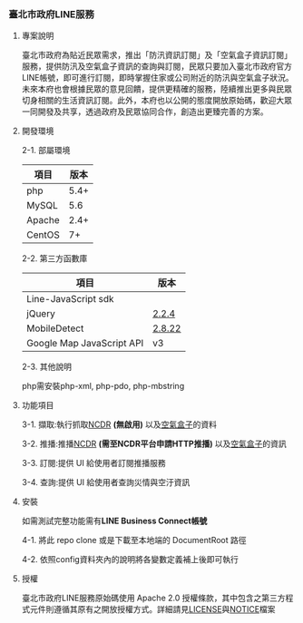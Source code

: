 ### 臺北市政府LINE服務

1.	專案說明

	臺北市政府為貼近民眾需求，推出「防汛資訊訂閱」及「空氣盒子資訊訂閱」服務，提供防汛及空氣盒子資訊的查詢與訂閱，民眾只要加入臺北市政府官方LINE帳號，即可進行訂閱，即時掌握住家或公司附近的防汛與空氣盒子狀況。未來本府也會根據民眾的意見回饋，提供更精確的服務，陸續推出更多與民眾切身相關的生活資訊訂閱。此外，本府也以公開的態度開放原始碼，歡迎大眾一同開發及共享，透過政府及民眾協同合作，創造出更臻完善的方案。
2.	開發環境

	2-1.	部屬環境

	|項目|版本|
	|---|---|
	|php|5.4+|
	|MySQL|5.6|
	|Apache|2.4+|
	|CentOS|7+|

	2-2.	第三方函數庫

	|項目|版本|
	|---|---|
	|Line-JavaScript sdk||
	|jQuery|[2.2.4](https://code.jquery.com/jquery-2.2.4.min.js)|
	|MobileDetect|[2.8.22](http://mobiledetect.net/)|
	|Google Map JavaScript API|v3|
  
	2-3. 其他說明
	
	php需安裝php-xml, php-pdo, php-mbstring
3.	功能項目

	3-1.	擷取:執行抓取[NCDR](https://alerts.ncdr.nat.gov.tw/RSS.aspx) **(無啟用)** 以及[空氣盒子](http://data.taipei/opendata/datalist/datasetMeta?oid=4ba06157-3854-4111-9383-3b8a188c962a)的資料
 
	3-2.	推播:推播[NCDR](https://alerts.ncdr.nat.gov.tw/RSS.aspx) **(需至NCDR平台申請HTTP推播)** 以及[空氣盒子](http://data.taipei/opendata/datalist/datasetMeta?oid=4ba06157-3854-4111-9383-3b8a188c962a)的資訊
 
	3-3.	訂閱:提供 UI 給使用者訂閱推播服務
 
	3-4.	查詢:提供 UI 給使用者查詢災情與空汙資訊
4.	安裝

	如需測試完整功能需有**LINE Business Connect帳號**
	
	4-1.	將此 repo clone 或是下載至本地端的 DocumentRoot 路徑
	
	4-2.	依照config資料夾內的說明將各變數定義補上後即可執行
5. 授權

	臺北市政府LINE服務原始碼使用 Apache 2.0 授權條款，其中包含之第三方程式元件則遵循其原有之開放授權方式。詳細請見[LICENSE](LICENSE)與[NOTICE](NOTICE.txt)檔案

